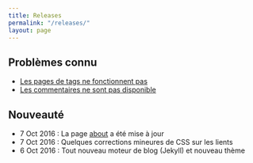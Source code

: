 ```yaml
---
title: Releases
permalink: "/releases/"
layout: page
---
```


## Problèmes connu
- [Les pages de tags ne fonctionnent pas](https://github.com/clawfire/clawfire.net/issues/1)
- [Les commentaires ne sont pas disponible](https://github.com/clawfire/clawfire.net/issues/2)

## Nouveauté
- 7 Oct 2016 : La page [about](/about/) a été mise à jour
- 7 Oct 2016 : Quelques corrections mineures de CSS sur les lients
- 6 Oct 2016 : Tout nouveau moteur de blog (Jekyll) et nouveau thème
